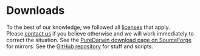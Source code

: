 Downloads
=========
To the best of our knowledge, we followed all [licenses](legal.html) that apply.
Please [contact us](contact.html) if you believe otherwise and we will work immediately to correct the situation.
See the [PureDarwin download page on SourceForge](https://linkify.me/EFIimjR) for mirrors.
See the [GitHub repository](https://github.com/PureDarwin/PureDarwin/) for stuff and scripts.
